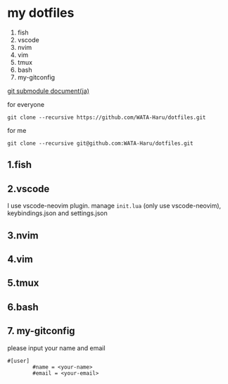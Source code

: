 # my dotfiles
1. fish
2. vscode
3. nvim
4. vim
5. tmux
6. bash
7. my-gitconfig


[git submodule document(ja)](https://git-scm.com/book/ja/v2/Git-%E3%81%AE%E3%81%95%E3%81%BE%E3%81%96%E3%81%BE%E3%81%AA%E3%83%84%E3%83%BC%E3%83%AB-%E3%82%B5%E3%83%96%E3%83%A2%E3%82%B8%E3%83%A5%E3%83%BC%E3%83%AB)

for everyone
```
git clone --recursive https://github.com/WATA-Haru/dotfiles.git
```

for me
```
git clone --recursive git@github.com:WATA-Haru/dotfiles.git

```

## 1.fish


## 2.vscode

I use vscode-neovim plugin.
manage ```init.lua``` (only use vscode-neovim), keybindings.json and settings.json

## 3.nvim


## 4.vim


## 5.tmux


## 6.bash


## 7. my-gitconfig

please input your name and email
```
#[user]
        #name = <your-name>
        #email = <your-email>
```
